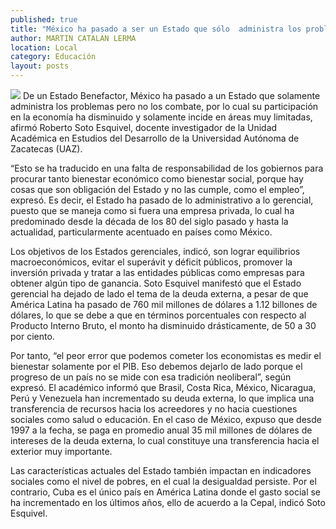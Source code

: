 ```yaml
---
published: true
title: "México ha pasado a ser un Estado que sólo  administra los problemas, indica investigador"
author: MARTIN CATALAN LERMA
location: Local
category: Educación
layout: posts
---
```


![](http://i.imgur.com/qpgcmP4m.jpg)
De un Estado Benefactor, México ha pasado a un Estado que solamente administra los problemas pero no los combate, por lo cual su participación en la economía ha disminuido y solamente incide en áreas muy limitadas, afirmó Roberto Soto Esquivel, docente investigador de la Unidad Académica en Estudios del Desarrollo de la Universidad Autónoma de Zacatecas (UAZ).

“Esto se ha traducido en una falta de responsabilidad de los gobiernos para procurar tanto bienestar económico como bienestar social, porque hay cosas que son obligación del Estado y no las cumple, como el empleo”, expresó.
Es decir, el Estado ha pasado de lo administrativo a lo gerencial, puesto que se maneja como si fuera una empresa privada, lo cual ha predominado desde la década de los 80 del siglo pasado y hasta la actualidad, particularmente acentuado en países como México.

Los objetivos de los Estados gerenciales, indicó, son lograr equilibrios macroeconómicos, evitar el superávit y déficit públicos, promover la inversión privada y tratar a las entidades públicas como empresas para obtener algún tipo de ganancia.
Soto Esquivel manifestó que el Estado gerencial ha dejado de lado el tema de la deuda externa, a pesar de que América Latina ha pasado de 760 mil millones de dólares a 1.12 billones de dólares, lo que se debe a que en términos porcentuales con respecto al Producto Interno Bruto, el monto ha disminuido drásticamente, de 50 a 30 por ciento.

Por tanto, “el peor error que podemos cometer los economistas es medir el bienestar solamente por el PIB. Eso debemos dejarlo de lado porque el progreso de un país no se mide con esa tradición neoliberal”, según expresó.
El académico informó que Brasil, Costa Rica, México, Nicaragua, Perú y Venezuela han incrementado su deuda externa, lo que implica una transferencia de recursos hacia los acreedores y no hacia cuestiones sociales como salud o educación.
En el caso de México, expuso que desde 1997 a la fecha, se paga en promedio anual 35 mil millones de dólares de intereses de la deuda externa, lo cual constituye una transferencia hacia el exterior muy importante.

Las características actuales del Estado también impactan en indicadores sociales como el nivel de pobres, en el cual la desigualdad persiste. Por el contrario, Cuba es el único país en América Latina donde el gasto social se ha incrementado en los últimos años, ello de acuerdo a la Cepal, indicó Soto Esquivel.
